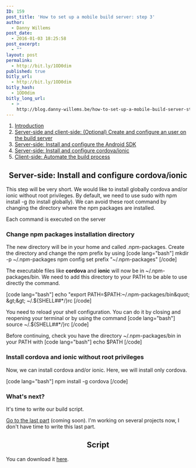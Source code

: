 ```yaml
---
ID: 159
post_title: 'How to set up a mobile build server: step 3'
author:
  - Danny Willems
post_date:
  - 2016-01-03 18:25:58
post_excerpt:
  - ""
layout: post
permalink:
  - http://bit.ly/1OD0dim
published: true
bitly_url:
  - http://bit.ly/1OD0dim
bitly_hash:
  - 1OD0dim
bitly_long_url:
  - >
    http://blog.danny-willems.be/how-to-set-up-a-mobile-build-server-step-3/
---
```

<ol>
	<li><a href="http://blog.danny-willems.be/how-to-set-up-a-mobile-build-server/">Introduction</a></li>
	<li><a href="http://blog.danny-willems.be/how-to-set-up-a-mobile-build-server-step-1/">Server-side and client-side: (Optional) Create and configure an user on the build server</a></li>
	<li><a href="http://blog.danny-willems.be/how-to-set-up-a-mobile-build-server-step-2/">Server-side: Install and configure the Android SDK</a></li>
	<li><a href="http://blog.danny-willems.be/how-to-set-up-a-mobile-build-server-step-3/">Server-side: Install and configure cordova/ionic</a></li>
	<li><a href="http://blog.danny-willems.be/how-to-set-up-a-mobile-build-server-step-4/">Client-side: Automate the build process</a></li>
</ol>

<h2 style="text-align: center">Server-side: Install and configure cordova/ionic</h2>

This step will be very short. We would like to install globally cordova and/or ionic without root privileges. By default, we need to use sudo with npm install -g (to install globally).
We can avoid these root command by changing the directory where the npm packages are installed.

<div>Each command is executed on the server</div>

<h3>Change npm packages installation directory</h3>

The new directory will be in your home and called .npm-packages. Create the directory and change the npm prefix by using
[code lang="bash"]
mkdir -p ~/.npm-packages
npm config set prefix &quot;~/.npm-packages&quot;
[/code]

The executable files like <strong>cordova</strong> and <strong>ionic</strong> will now be in ~/.npm-packages/bin. We need to add this directory to your PATH to be able to use directly the command.

[code lang="bash"]
echo &quot;export PATH=$PATH:~/.npm-packages/bin&quot; &gt;&gt; ~/.${SHELL##*/}rc
[/code]

You need to reload your shell configuration. You can do it by closing and reopening your terminal or by using the command
[code lang="bash"]
source ~/.${SHELL##*/}rc
[/code]

Before continuing, check you have the directory ~/.npm-packages/bin in your PATH with
[code lang="bash"]
echo $PATH
[/code]

<h3>Install cordova and ionic without root privileges</h3>

Now, we can install cordova and/or ionic. Here, we will install only cordova.

[code lang="bash"]
npm install -g cordova
[/code]

<h3>What's next?</h3>

It's time to write our build script.

<span class="dashicons dashicons-arrow-right-alt"></span><a href="http://blog.danny-willems.be/how-to-set-up-a-mobile-build-server-step-4/">Go to the last part</a> (coming soon). I'm working on several projects now, I don't have time to write this last part.

<h2 style="text-align: center">Script</h2>

You can download it <a href="http://blog.danny-willems.be/download/script-how-to-set-up-a-mobile-build-server-step-3/">here</a>.
